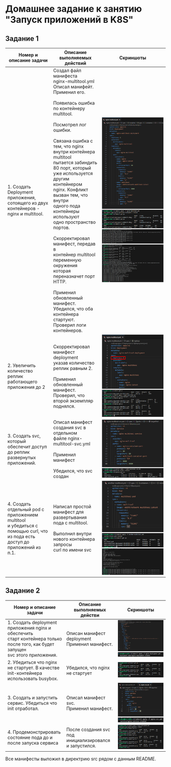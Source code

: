 # Домашнее задание к занятию "Запуск приложений в K8S"

## Задание 1

| Номер и описание задачи                                                                                                                                                                          | Описание выполняемых действий                                                                                                                                                                                                                                                                                                                                                                                                                                                                                                                                                                                                                                                                                                                                                                                                                                                                                                                                                                                                                                                                                                              | Скриншоты                                                                                                                                                                                         |
| -------------------------------------------------------------------------------------------------------------------------------------------------------------------------------------------------------------------- | --------------------------------------------------------------------------------------------------------------------------------------------------------------------------------------------------------------------------------------------------------------------------------------------------------------------------------------------------------------------------------------------------------------------------------------------------------------------------------------------------------------------------------------------------------------------------------------------------------------------------------------------------------------------------------------------------------------------------------------------------------------------------------------------------------------------------------------------------------------------------------------------------------------------------------------------------------------------------------------------------------------------------------------------------------------------------------------------------------------------------------------------------------------------- | ---------------------------------------------------------------------------------------------------------------------------------------------------------------------------------------------------------- |
| 1. Создать Deployment приложения, сотоящего из двух<br />контейнеров - nginx и multitool.                                                                                | Создал файл манифеста<br />nginx-multitool.yml<br />Описал манифейт.<br />Применил его.<br /><br />Появилась ошибка по контейнеру<br />multitool.<br /><br />Посмотрел лог ошибки.<br /><br />Связана ошибка с тем, что nginx<br />внутри контейнера multitool<br />пытается забиндить 80 порт, который<br />уже используется другим контейнером<br />nginx. Конфликт вызван тем, что внутри<br />одного пода контейнеры используют<br />одно пространство портов.<br /><br />Скорректировал манифест, передав в <br />контейнер multitool переменную окружения<br />которая переназначет порт HTTP.<br /><br />Применил обновленный манифест.<br />Убедился, что оба контейнера стартуют.<br />Проверил логи контейнеров. | ![1738497132998](image/README/1738497132998.png)<br />![1738497536419](image/README/1738497536419.png)<br />![1738497558846](image/README/1738497558846.png)<br />![1738497741243](image/README/1738497741243.png) |
| 2. Увеличить количество реплик работающего<br /> приложения до 2                                                                                                     | Скорректировал манифест deployment<br />указав количество реплик равным 2.<br /><br />Применил обновленный манифест.<br />Проверил, что второй экземпляр поднялся.                                                                                                                                                                                                                                                                                                                                                                                                                                                                                                                                                                                                                                                                                                                                                                                                                                                                                     | ![1738497928605](image/README/1738497928605.png)<br />![1738497945712](image/README/1738497945712.png)                                                                                                         |
| 3. Создать svc, который обеспечит доступ до реплик<br />развернутых приложений.                                                                            | Описал манифест создания svc в отдельном<br />файле nginx-multitool-svc.yml<br /><br />Применил манифест<br /><br />Убедился, что svc создан                                                                                                                                                                                                                                                                                                                                                                                                                                                                                                                                                                                                                                                                                                                                                                                                                                                                                                                                                    | ![1738498432232](image/README/1738498432232.png)<br />![1738498460509](image/README/1738498460509.png)                                                                                                         |
| 4. Создать отдельный pod с приложением multitool<br />и убедиться с помощью curl, что из пода есть доступ до<br />приложений из п.1. | Написал простой манифест для развертывания<br />пода с multitool.<br /><br />Выполнил внутри нового контейнера запросы<br />curl по имени svc                                                                                                                                                                                                                                                                                                                                                                                                                                                                                                                                                                                                                                                                                                                                                                                                                                                                                                                                  | ![1738498680306](image/README/1738498680306.png)<br />![1738498703976](image/README/1738498703976.png)<br />![1738498826722](image/README/1738498826722.png)                                                     |

## Задание 2

| Номер и описание задачи                                                                                                                                                                                       | Описание выполняемых действи                                                  | Скриншоты                                                                                 |
| --------------------------------------------------------------------------------------------------------------------------------------------------------------------------------------------------------------------------------- | ------------------------------------------------------------------------------------------------------- | -------------------------------------------------------------------------------------------------- |
| 1. Создать deployment приложения nginx и обеспечить<br />старт контейнера только после того, как будет запущен<br />svc этого приложения. | Описан манифест deployment<br />Применил манифест.                        | ![1738499976530](image/README/1738499976530.png)<br />![1738499961527](image/README/1738499961527.png) |
| 2. Убедиться что nginx не стартует. В качестве init-контейнера<br />использовать busybox.                                                                                    | Убедился, что nginx не стартует                                                    | ![1738500016888](image/README/1738500016888.png)                                                     |
| 3. Создать и запустить сервис. Убедиться что init отработал.                                                                                                                          | Описал манифест svc.<br />Применил манифест.                              | ![1738500205633](image/README/1738500205633.png)<br />![1738500809211](image/README/1738500809211.png) |
| 4. Продемонстрировать состояние пода до и после запуска сервиса                                                                                                              | После создания svc под инициализировался<br />и запустился. | ![1738500826781](image/README/1738500826781.png)                                                     |

Все манифесты выложил в директрию src рядом с данным README.
